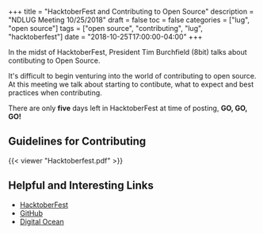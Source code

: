 +++
title = "HacktoberFest and Contributing to Open Source"
description = "NDLUG Meeting 10/25/2018"
draft = false
toc = false
categories = ["lug", "open source"]
tags = ["open source", "contributing", "lug", "hacktoberfest"]
date = "2018-10-25T17:00:00-04:00"
+++

In the midst of HacktoberFest, President Tim Burchfield (8bit) talks about contibuting to Open Source.

<!--more-->

It's difficult to begin venturing into the world of contributing to open source.  At this meeting we talk about starting to contibute, what to expect and best practices when contributing.

There are only **five** days left in HacktoberFest at time of posting, **GO, GO, GO!**

## Guidelines for Contributing
{{< viewer "Hacktoberfest.pdf" >}}

## Helpful and Interesting Links
- [HacktoberFest](https://hacktoberfest.digitalocean.com)
- [GitHub](https://github.com)
- [Digital Ocean](https://www.digitalocean.com)
